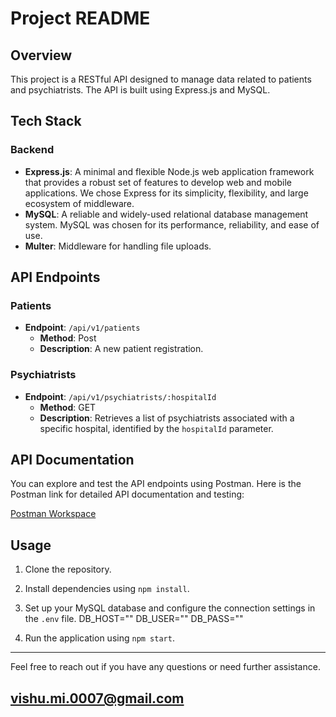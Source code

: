 # Project README

## Overview

This project is a RESTful API designed to manage data related to patients and psychiatrists. The API is built using Express.js and MySQL.

## Tech Stack

### Backend

- **Express.js**: A minimal and flexible Node.js web application framework that provides a robust set of features to develop web and mobile applications. We chose Express for its simplicity, flexibility, and large ecosystem of middleware.
- **MySQL**: A reliable and widely-used relational database management system. MySQL was chosen for its performance, reliability, and ease of use.
- **Multer**: Middleware for handling file uploads.

## API Endpoints

### Patients

- **Endpoint**: `/api/v1/patients`
  - **Method**: Post
  - **Description**: A new patient registration.

### Psychiatrists

- **Endpoint**: `/api/v1/psychiatrists/:hospitalId`
  - **Method**: GET
  - **Description**: Retrieves a list of psychiatrists associated with a specific hospital, identified by the `hospitalId` parameter.

## API Documentation

You can explore and test the API endpoints using Postman. Here is the Postman link for detailed API documentation and testing:

[Postman Workspace](https://www.postman.com/joint-operations-physicist-95714252/workspace/lattice/request/19732799-ca9d86d1-b049-45c3-9e66-512a4c801019?tab=overview)

## Usage

1. Clone the repository.
2. Install dependencies using `npm install`.
3. Set up your MySQL database and configure the connection settings in the `.env` file.
   DB_HOST=""
   DB_USER=""
   DB_PASS=""

4. Run the application using `npm start`.

---

Feel free to reach out if you have any questions or need further assistance.

## vishu.mi.0007@gmail.com
